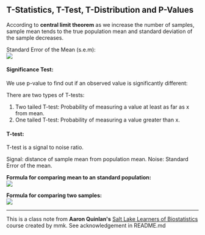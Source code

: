 ## T-Statistics, T-Test, T-Distribution and P-Values

According to **central limit theorem** as we increase the number of samples, sample mean tends to the true population mean and standard deviation of the sample decreases. 

Standard Error of the Mean (s.e.m): \
![](https://latex.codecogs.com/png.image?\inline&space;\huge&space;\dpi{150}\bg{white}\sigma_x&space;=&space;\frac{\sigma}{\sqrt{n}})

#### Significance Test:

We use p-value to find out if an observed value is significantly different: 

There are two types of T-tests:
1. Two tailed T-test:
    Probability of measuring a value at least as far as x from mean.
2. One tailed T-test:
    Probability of measuring a value greater than x. 

#### T-test:

T-test is a signal to noise ratio. 

Signal: distance of sample mean from population mean. 
Noise: Standard Error of the mean. 

**Formula for comparing mean to an standard population:** \
![](https://latex.codecogs.com/png.image?\inline&space;\huge&space;\dpi{150}\bg{white}t&space;=&space;\frac{x&space;-&space;\mu}{\frac{sd}{\sqrt{n}}})


**Formula for comparing two samples:** \
![](https://latex.codecogs.com/png.image?\inline&space;\huge&space;\dpi{150}\bg{white}t&space;=&space;\frac{\bar{x_1}&space;-&space;\bar{x_2}}{\sqrt{\frac{sd_{1}&space;^2}{n_1}&space;&plus;&space;\frac{sd_{2}&space;^2}{n_2}})

---

This is a class note from **Aaron Quinlan's** [Salt Lake Learners of Biostatistics](https://github.com/quinlan-lab/sllobs-biostats) course created by mmk. See acknowledgement in README.md
